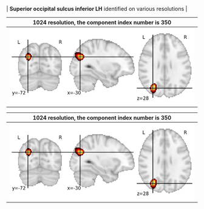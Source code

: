 


| **Superior occipital sulcus inferior LH** identified on various resolutions |

| 1024 resolution, the component index number is 350|  
|:---:|  
| ![Component 1024](../1024/final/350.jpg "From component 1024: Superior occipital sulcus inferior LH") |

| 1024 resolution, the component index number is 350|  
|:---:|  
| ![Component 1024](../1024/final/350.jpg "From component 1024: Superior occipital sulcus inferior LH") |